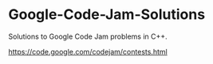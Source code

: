 # Google-Code-Jam-Solutions
Solutions to Google Code Jam problems in C++.

https://code.google.com/codejam/contests.html
